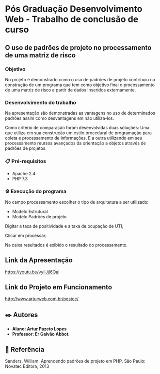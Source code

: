 # Pós Graduação Desenvolvimento Web - Trabalho de conclusão de curso
## O uso de padrões de projeto no processamento de uma matriz de risco

### Objetivo

<p> No projeto é demonstrado como o uso de padrões de projeto contribuiu na construção de um programa  que tem como objetivo final o processamento de uma matriz de risco a partir de dados inseridos externamente.</p>

### Desenvolvimento do trabalho

<p>Na apresentação são demonstradas as vantagens no uso de determinados padrões assim como desvantagens em não utilizá-los.</p>

<p> Como critério de comparação foram desenvolvidas duas soluções:
Uma que utiliza em sua construção um estilo procedural de programação para coleta e processamento de informações. E a outra utilizando em seu processamento reursos avançados da orientação a objetos através de padrões de projetos. </p>

### 📋 Pré-requisitos

* Apache 2.4
* PHP 7.3

### ⚙️ Execução do programa

<p> No campo processamento escolher o tipo de arquitetura a ser utilizado:</p>
<ul>
    <li> Modelo Estrutural </li>
    <li> Modelo Padrões de projeto </li>
</ul>

<p> Digitar a taxa de positividade e a taxa de ocupação de UTI; </p>
<p> Clicar em processar; </p>
<p> Na caixa resultados é exibido o resultado do processamento. </p>

## Link da Apresentação

https://youtu.be/vyllJjI6QaI

## Link do Projeto em Funcionamento

http://www.arturweb.com.br/postcc/

## ✒️ Autores

* **Aluno: Artur Pazeto Lopes** 
* **Professor: Er Galvão Abbot**.

## 📄 Referência

<p> Sanders, William. Aprendendo padrões de projeto em PHP. São Paulo: Novatec Editora, 2013 </p>